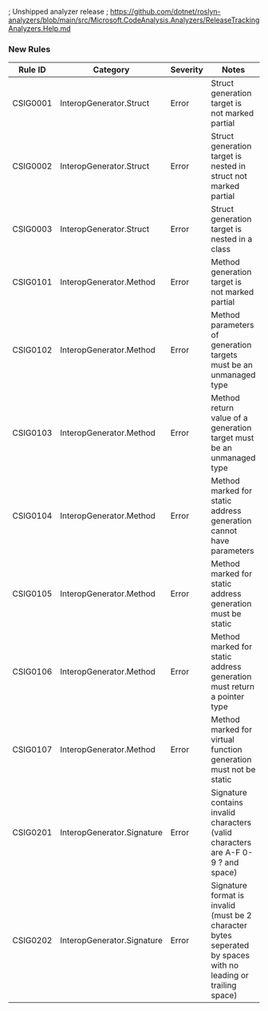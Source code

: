 ﻿; Unshipped analyzer release
; https://github.com/dotnet/roslyn-analyzers/blob/main/src/Microsoft.CodeAnalysis.Analyzers/ReleaseTrackingAnalyzers.Help.md

### New Rules

| Rule ID  | Category                   | Severity | Notes                                                                                                         |
|----------|----------------------------|----------|---------------------------------------------------------------------------------------------------------------|
| CSIG0001 | InteropGenerator.Struct    | Error    | Struct generation target is not marked partial                                                                |
| CSIG0002 | InteropGenerator.Struct    | Error    | Struct generation target is nested in struct not marked partial                                               |
| CSIG0003 | InteropGenerator.Struct    | Error    | Struct generation target is nested in a class                                                                 |
| CSIG0101 | InteropGenerator.Method    | Error    | Method generation target is not marked partial                                                                |
| CSIG0102 | InteropGenerator.Method    | Error    | Method parameters of generation targets must be an unmanaged type                                             |
| CSIG0103 | InteropGenerator.Method    | Error    | Method return value of a generation target must be an unmanaged type                                          |
| CSIG0104 | InteropGenerator.Method | Error | Method marked for static address generation cannot have parameters |
| CSIG0105 | InteropGenerator.Method | Error | Method marked for static address generation must be static |
| CSIG0106 | InteropGenerator.Method | Error | Method marked for static address generation must return a pointer type |
| CSIG0107 | InteropGenerator.Method | Error | Method marked for virtual function generation must not be static |
| CSIG0201 | InteropGenerator.Signature | Error    | Signature contains invalid characters (valid characters are A-F 0-9 ? and space)                              |
| CSIG0202 | InteropGenerator.Signature | Error    | Signature format is invalid (must be 2 character bytes seperated by spaces with no leading or trailing space) |